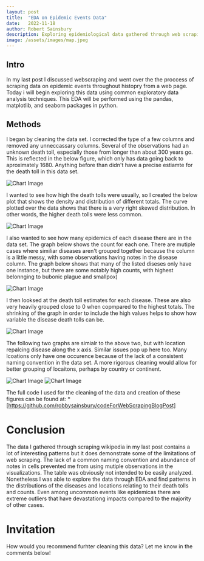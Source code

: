 ```yaml
---
layout: post
title:  "EDA on Epidemic Events Data"
date:   2022-11-18
author: Robert Sainsbury
description: Exploring epidemiological data gathered through web scraping
image: /assets/images/map.jpeg
---
```


## Intro     
In my last post I discussed webscraping and went over the the proccess of scraping data on epidemic events throughout histopry from a web page. Today i will begin exploring this data using common exploratory data analysis techniques. This EDA will be performed using the pandas, matplotlib, and seaborn packages in python.  

## Methods     

I began by cleaning the data set. I corrected the type of a few columns and removed any unneccassary columns. Several of the observations had an unknown death toll, especially those from longer than about 300 years go. This is reflected in the below figure, which only has data going back to aproximately 1680. Anything before than didn't have a precise estiamte for the death toll in this data set.

![Chart Image](https://raw.githubusercontent.com/robbysainsbury/stat386-projects/main/assets/images/figures/figure1.png)  

I wanted to see how high the death tolls were usually, so I created the below plot that shows the density and distribution of different totals. The curve plotted over the data shows that there is a very right skewed distribution. In other words, the higher death tolls were less common. 

![Chart Image](https://raw.githubusercontent.com/robbysainsbury/stat386-projects/main/assets/images/figures/figure2.png)  

I also wanted to see how many epidemics of each disease there are in the data set. The graph below shows the count for each one. There are mutiple cases where similiar diseases aren't grouped together because the column is a little messy, with some observations having notes in the disease column. The graph below shows that many of the listed diseses only have one instance, but there are some notably high counts, with highest belonnging  to bubonic plague and smallpox)

![Chart Image](https://raw.githubusercontent.com/robbysainsbury/stat386-projects/main/assets/images/figures/figure3.png)  

I then looksed at the death toll estimates for each disease. These are also very heavily grouped close to 0 when copmpared to the highest totals. The shrinking of the graph in order to include the high values helps to show how variable the disease death tolls can be.

![Chart Image](https://raw.githubusercontent.com/robbysainsbury/stat386-projects/main/assets/images/figures/figure4.png)  

The following two graphs are simialr to the above two, but with location repalcing disease along the x axis. Similar issues pop up here too. Many lcoations only have one occurence because of the lack of a consistent naming convention in the data set. A more rigorous cleaning would allow for better grouping of locaitons, perhaps by country or continent.

![Chart Image](https://raw.githubusercontent.com/robbysainsbury/stat386-projects/main/assets/images/figures/figure5.png)
![Chart Image](https://raw.githubusercontent.com/robbysainsbury/stat386-projects/main/assets/images/figures/figure6.png)  




The full code I used for the cleaning of the data and creation of these figures can be found at: 
*[https://github.com/robbysainsbury/codeForWebScrapingBlogPost]

# Conclusion    
The data I gathered through scraping wikipedia in my last post contains a lot of interesting patterns but it does demonstrate some of the limitations of web scraping. The lack of a common naming convention and abundance of notes in cells prevented me from using mutiple observations in the visualizations. The table was obviously not intended to be easily analyzed. Nonetheless I was able to explore the data through EDA and find patterns in the distributions of the diseases and locations relating to their death tolls and counts. Even among uncommon events like epidemicas there are extreme outliers that have devastationg impacts compared to the majority of other cases.

# Invitation
How would you recommend furhter cleaning this data? Let me know in the comments below!

